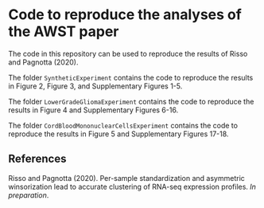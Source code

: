 # Code to reproduce the analyses of the AWST paper

The code in this repository can be used to reproduce the results of Risso and Pagnotta (2020).

The folder `SyntheticExperiment` contains the code to reproduce the results in Figure 2, Figure 3, and Supplementary Figures 1-5.

The folder `LowerGradeGliomaExperiment` contains the code to reproduce the results in Figure 4 and Supplementary Figures 6-16.

The folder `CordBloodMononuclearCellsExperiment` contains the code to reproduce the results in Figure 5 and Supplementary Figures 17-18.


## References

Risso and Pagnotta (2020). Per-sample standardization and asymmetric winsorization lead to accurate clustering of RNA-seq expression profiles. _In preparation_.